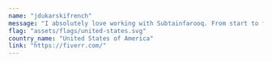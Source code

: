```yaml
---
name: "jdukarskifrench"
message: "I absolutely love working with Subtainfarooq. From start to finish the communication and work product is exactly what we are looking for. I will use him moving forward for all of our front end design needs with no hesitation at all."
flag: "assets/flags/united-states.svg"
country_name: "United States of America"
link: "https://fiverr.com/"
---
```

